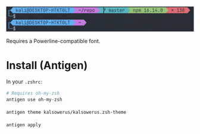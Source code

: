 ![preview](theme.png)

Requires a Powerline-compatible font.

# Install (Antigen)

In your `.zshrc`:

```zsh
# Requires oh-my-zsh
antigen use oh-my-zsh

antigen theme kalsowerus/kalsowerus.zsh-theme

antigen apply
```

